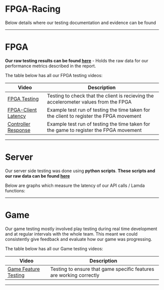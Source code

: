 # FPGA-Racing #

Below details where our testing documentation and evidence can be found

---

# FPGA # 

**Our raw testing results can be found [here](FPGA/FPGA_Testing_Spreadsheet.xlsx)** - Holds the raw data for our performance metrics described in the report.

The table below has all our FPGA testing videos:

| Video                                                      | Description |
| ---                                                        | ---         |
| [FPGA Testing](https://youtu.be/wZNNn36rBvE?feature=shared)| Testing to check that the client is recieving the accelerometer values from the FPGA            |
| [FPGA-Client Latency](https://youtu.be/r2b-2XCyKpY?feature=shared) | Example test run of testing the time taken for the client to register the FPGA movement |
| [Controller Response](https://youtu.be/zo5X-9E8AXg?feature=shared) | Example test run of testing the time taken for the game to register the FPGA movement|

---

# Server #

Our server side testing was done using **python scripts**. **These scripts and our raw data can be found [here](Server)**

Below are graphs which measure the latency of our API calls / Lamda functions:

---

# Game # 

Our game testing mostly involved play testing during real time development and at regular intervals with the whole team. This meant we could consistently give feedback and evaluate how our game was progressing.

The table below has all our Game testing videos:

| Video                                                              | Description |
| ---                                                                | ---         |
| [Game Feature Testing](https://youtu.be/S1cmUIf-zqw?feature=shared)| Testing to ensure that game specific features are working correctly |


---